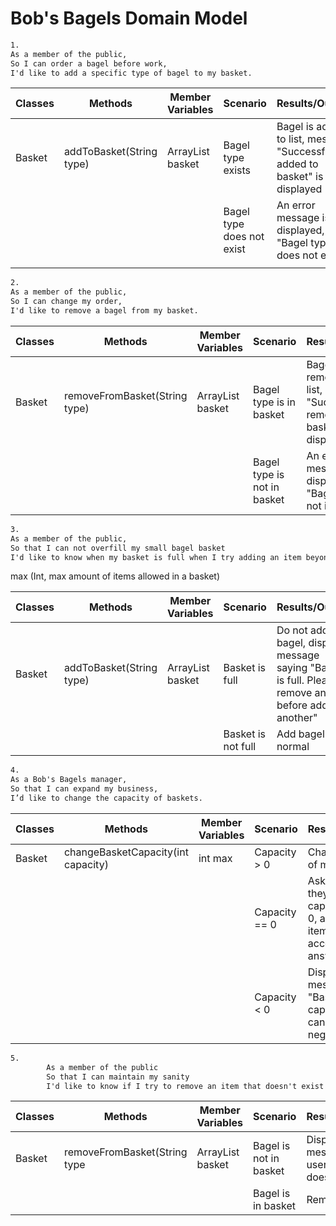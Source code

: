 # Bob's Bagels Domain Model

````dtd
1.
As a member of the public,
So I can order a bagel before work,
I'd like to add a specific type of bagel to my basket.
````

| Classes | Methods                  | Member Variables         | Scenario                  | Results/Output                                                              |
|---------|--------------------------|--------------------------|---------------------------|-----------------------------------------------------------------------------|
| Basket  | addToBasket(String type) | ArrayList<String> basket | Bagel type exists         | Bagel is added to list, message "Successfully added to basket" is displayed |
|         |                          |                          | Bagel type does not exist | An error message is displayed, e.g. "Bagel type does not exist"             |
|         |                          |                          |                           |                                                                             |


````dtd
2.
As a member of the public,
So I can change my order,
I'd like to remove a bagel from my basket.
````

| Classes | Methods                       | Member Variables         | Scenario                    | Results/Output                                                                      |
|---------|-------------------------------|--------------------------|-----------------------------|-------------------------------------------------------------------------------------|
| Basket  | removeFromBasket(String type) | ArrayList<String> basket | Bagel type is in basket     | Bagel is removed from list, message "Successfully removed from basket" is displayed |
|         |                               |                          | Bagel type is not in basket | An error message is displayed, e.g. "Bagel type is not in basket"                   |


````dtd
3.
As a member of the public,
So that I can not overfill my small bagel basket
I'd like to know when my basket is full when I try adding an item beyond my basket capacity.
````

max (Int, max amount of items allowed in a basket)

| Classes | Methods                  | Member Variables         | Scenario           | Results/Output                                                                                           |
|---------|--------------------------|--------------------------|--------------------|----------------------------------------------------------------------------------------------------------|
| Basket  | addToBasket(String type) | ArrayList<String> basket | Basket is full     | Do not add bagel, display a message saying "Basket is full. Please remove an item before adding another" |
|         |                          |                          | Basket is not full | Add bagel like normal                                                                                    |

````dtd
4.
As a Bob's Bagels manager,
So that I can expand my business,
I’d like to change the capacity of baskets.
````

| Classes | Methods                            | Member Variables | Scenario      | Results/Output                                                                        |
|---------|------------------------------------|------------------|---------------|---------------------------------------------------------------------------------------|
| Basket  | changeBasketCapacity(int capacity) | int max          | Capacity > 0  | Change value of max                                                                   |
|         |                                    |                  | Capacity == 0 | Ask manager if they want capacity to be 0, allowing no items. Act according to answer |
|         |                                    |                  | Capacity < 0  | Display error message "Basket capacity cannot be negative"                             |

````dtd
5.
        As a member of the public
        So that I can maintain my sanity
        I'd like to know if I try to remove an item that doesn't exist in my basket.
````

| Classes | Methods                      | Member Variables         | Scenario               | Results/Output                                 |
|---------|------------------------------|--------------------------|------------------------|------------------------------------------------|
| Basket  | removeFromBasket(String type | ArrayList<String> basket | Bagel is not in basket | Display message to user "Bagel does not exist" |
|         |                              |                          | Bagel is in basket     | Remove bagel                                   |

